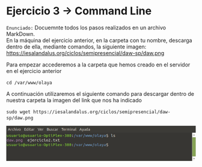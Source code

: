 # Ejercicio 3 -> Command Line
`Enunciado:` Docuemnte todos los pasos realizados en un archivo MarkDown.  
En la máquina del ejercicio anterior, en la carpeta con tu nombre, descarga dentro de ella, mediante comandos,
la siguiente imagen:
https://iesalandalus.org/ciclos/semipresencial/daw-sp/daw.png  

Para empezar accederemos a la carpeta que hemos creado en el servidor en el ejercicio anterior
```
cd /var/www/olaya
```
A continuación utilizaremos el siguiente comando para descargar dentro de nuestra carpeta la imagen del link que nos
ha indicado
```
sudo wget https://iesalandalus.org/ciclos/semipresencial/daw-sp/daw.png  
```
![Descarga](https://github.com/odembiliov/Examen1triDAW/blob/main/descarga.png)
